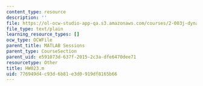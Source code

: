 ```yaml
---
content_type: resource
description: ''
file: https://ol-ocw-studio-app-qa.s3.amazonaws.com/courses/2-003j-dynamics-and-control-i-fall-2007/776949d4c93d6b81e3d0919df8165b66_HW023.m
file_type: text/plain
learning_resource_types: []
ocw_type: OCWFile
parent_title: MATLAB Sessions
parent_type: CourseSection
parent_uid: e591073d-637f-2015-2c3a-dfe6470dee71
resourcetype: Other
title: HW023.m
uid: 776949d4-c93d-6b81-e3d0-919df8165b66
---
```

